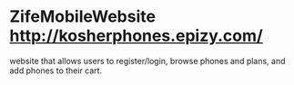# ZifeMobileWebsite  http://kosherphones.epizy.com/
website that allows users to register/login, browse phones and plans, and add phones to their cart. 
